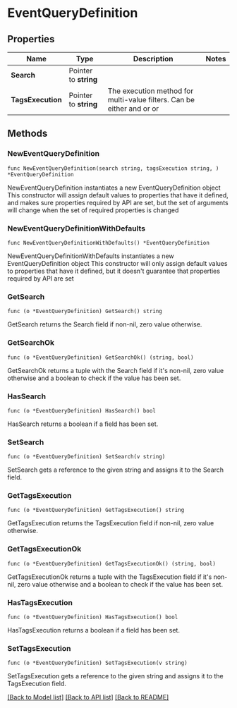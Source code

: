 # EventQueryDefinition

## Properties

Name | Type | Description | Notes
------------ | ------------- | ------------- | -------------
**Search** | Pointer to **string** |  | 
**TagsExecution** | Pointer to **string** | The execution method for multi-value filters. Can be either and or or | 

## Methods

### NewEventQueryDefinition

`func NewEventQueryDefinition(search string, tagsExecution string, ) *EventQueryDefinition`

NewEventQueryDefinition instantiates a new EventQueryDefinition object
This constructor will assign default values to properties that have it defined,
and makes sure properties required by API are set, but the set of arguments
will change when the set of required properties is changed

### NewEventQueryDefinitionWithDefaults

`func NewEventQueryDefinitionWithDefaults() *EventQueryDefinition`

NewEventQueryDefinitionWithDefaults instantiates a new EventQueryDefinition object
This constructor will only assign default values to properties that have it defined,
but it doesn't guarantee that properties required by API are set

### GetSearch

`func (o *EventQueryDefinition) GetSearch() string`

GetSearch returns the Search field if non-nil, zero value otherwise.

### GetSearchOk

`func (o *EventQueryDefinition) GetSearchOk() (string, bool)`

GetSearchOk returns a tuple with the Search field if it's non-nil, zero value otherwise
and a boolean to check if the value has been set.

### HasSearch

`func (o *EventQueryDefinition) HasSearch() bool`

HasSearch returns a boolean if a field has been set.

### SetSearch

`func (o *EventQueryDefinition) SetSearch(v string)`

SetSearch gets a reference to the given string and assigns it to the Search field.

### GetTagsExecution

`func (o *EventQueryDefinition) GetTagsExecution() string`

GetTagsExecution returns the TagsExecution field if non-nil, zero value otherwise.

### GetTagsExecutionOk

`func (o *EventQueryDefinition) GetTagsExecutionOk() (string, bool)`

GetTagsExecutionOk returns a tuple with the TagsExecution field if it's non-nil, zero value otherwise
and a boolean to check if the value has been set.

### HasTagsExecution

`func (o *EventQueryDefinition) HasTagsExecution() bool`

HasTagsExecution returns a boolean if a field has been set.

### SetTagsExecution

`func (o *EventQueryDefinition) SetTagsExecution(v string)`

SetTagsExecution gets a reference to the given string and assigns it to the TagsExecution field.


[[Back to Model list]](../README.md#documentation-for-models) [[Back to API list]](../README.md#documentation-for-api-endpoints) [[Back to README]](../README.md)


